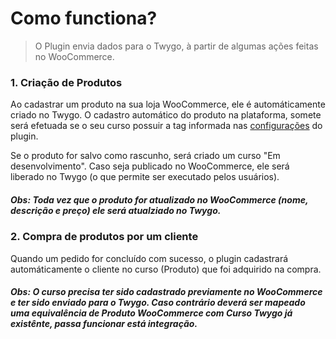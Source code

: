 # Como functiona?

> O Plugin envia dados para o Twygo, à partir de algumas ações feitas no WooCommerce.

### 1. Criação de Produtos

Ao cadastrar um produto na sua loja WooCommerce, ele é automáticamente criado no Twygo.
O cadastro automático do produto na plataforma, somete será efetuada se o seu curso possuir a tag informada nas [configurações](/pages/configuracoes/configuracoes.md) do plugin.

Se o produto for salvo como rascunho, será criado um curso "Em desenvolvimento". Caso seja publicado no WooCommerce, ele será liberado no Twygo (o que permite ser executado pelos usuários).

##### Obs: Toda vez que o produto for atualizado no WooCommerce (nome, descrição e preço) ele será atualziado no Twygo.



### 2. Compra de produtos por um cliente

Quando um pedido for concluído com sucesso, o plugin cadastrará automáticamente o cliente no curso (Produto) que foi adquirido na compra.

##### Obs: O curso precisa ter sido cadastrado previamente no WooCommerce e ter sido enviado para o Twygo. Caso contrário deverá ser mapeado uma equivalência de Produto WooCommerce com Curso Twygo já existênte, passa funcionar está integração.
